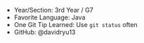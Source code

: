- Year/Section: 3rd Year / G7
- Favorite Language: Java
- One Git Tip Learned:  Use `git status` often
- GitHub: @davidryu13